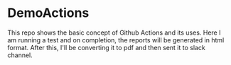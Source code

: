 # DemoActions

This repo shows the basic concept of Github Actions and its uses. Here I am running a test and on completion, the reports will be generated in html format. After this, I'll be converting it to pdf and then sent it to slack channel.
